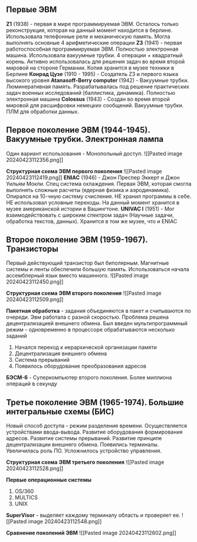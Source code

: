 ## Первые ЭВМ
**Z1** (1938) - первая в мире программируемая ЭВМ. Осталось только реконструкция, которая на данный момент находится в берлине. Использовала телефонные реле и механическую память. Могла выполнять основные 4 арифметические операции
**Z3** (1941) - первая работоспособная программируемая ЭВМ. Полностью электронная машина. Использовала вакуумные трубки. 4 операции + квадратный корень. Активно использовалась для решения задач во время второй мировой на стороне Германии. Копия хранится в музее техники в Берлине
**Конрад Цузе** (1910 - 1995) - Создатель Z3 и первого языка высокого уровня 
**Atanasoff-Berry computer** (1942) - Вакуумные трубки. Люминеративная память. Разрабатывалась под решение практических задач военных исследований (баллистика, динамика). Полностью электронная машина
**Colossus** (1943) - Создан во время второй мировой для расшифровки немецких сообщений. Вакуумные трубки. ПЛМ для обработки данных. 

## Первое поколение ЭВМ (1944-1945). Вакуумные трубки. Электронная лампа
Один вариант использования - Монопольный доступ.
![[Pasted image 20240423112356.png]]

**Структурная схема ЭВМ первого поколения**
![[Pasted image 20240423112419.png]]
**ENIAC** (1946) - Джон Преспер Эккерт и Джон Уильям Мокли. Спец система охлаждения. Первая ЭВМ, которая смогла выполнять сложные расчеты (ядерная физика и аэродинамика). Опирался на 10-чную систему счисления. НЕ хранил программы в себе. НЕ использовал условные переходы. На данный момент хранится в музее американской истории в Вашингтоне.
**UNIVAC I** (1951) - Мог взаимодействовать с широким спектром задач (Научные задачи, обработка текстов, данных). Хранится в том же музее, что и ENIAC

## Второе поколение ЭВМ (1959-1967). Транзисторы
Первый действующий транзистор был биполярным.
Магнитные системы и ленты обеспечили большую память. Использоваться начала ассемблерный язык вместо машинного. 
![[Pasted image 20240423112450.png]]

**Структурная схема ЭВМ второго поколения**
![[Pasted image 20240423112509.png]]

**Пакетная обработка** - задания объединяются в пакет и считываются по очереди. Эвм работала с разной скоростью. Проблема решена децентрализацией внешнего обмена. Был введен мультипрограммный режим - одновременно в процессоре обрабатываются несколько заданий

1. Начался переход к иерархической организации памяти
2. Децентрализация внешнего обмена
3. Система прерываний
4. Появилось оборудование преобразования адресов

**БЭСМ-6** - Суперкомпьютер второго поколения. Более миллиона операций в секунду

## Третье поколение ЭВМ (1965-1974). Большие интегральные схемы (БИС)
Новый способ доступа - режим разделения времени. Осуществляется устройствами ввода-вывода. Развитие оборудования формирования адресов. Развитие системы прерываний. Развитие принципе децентрализации внешнего обмена. Появились терминалы. Увеличилась роль ПО. Усложнилось устройство управления.

**Структурная схема ЭВМ третьего поколения**
![[Pasted image 20240423112528.png]]

**Первые операционные системы**
1. OS/360
2. MULTICS
3. UNIX

**SuperVisor** - выделяет каждому терминалу область и проверяет ее.
![[Pasted image 20240423112548.png]]

**Сравнение поколений ЭВМ** 
![[Pasted image 20240423112602.png]]